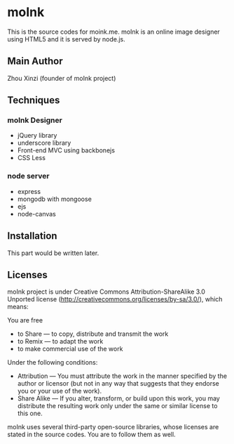 moInk
=====

This is the source codes for moink.me.  moInk is an online image designer using HTML5 and it is served by node.js.

Main Author
-----------

Zhou Xinzi (founder of moInk project)


Techniques
----------

### moInk Designer

+ jQuery library
+ underscore library
+ Front-end MVC using backbonejs
+ CSS Less

### node server

+ express
+ mongodb with mongoose
+ ejs
+ node-canvas

Installation
------------

This part would be written later.

Licenses
--------

moInk project is under Creative Commons Attribution-ShareAlike 3.0 Unported license (http://creativecommons.org/licenses/by-sa/3.0/), which means:

You are free
- to Share — to copy, distribute and transmit the work
- to Remix — to adapt the work
- to make commercial use of the work

Under the following conditions:

- Attribution — You must attribute the work in the manner specified by the author or licensor (but not in any way that suggests that they endorse you or your use of the work).
- Share Alike — If you alter, transform, or build upon this work, you may distribute the resulting work only under the same or similar license to this one.

moInk uses several third-party open-source libraries, whose licenses are stated in the source codes. You are to follow them as well.
